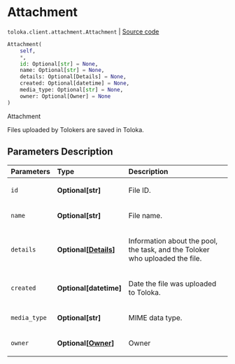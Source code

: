 # Attachment
`toloka.client.attachment.Attachment` | [Source code](https://github.com/Toloka/toloka-kit/blob/v1.1.0.post1/src/client/attachment.py#L14)

```python
Attachment(
    self,
    *,
    id: Optional[str] = None,
    name: Optional[str] = None,
    details: Optional[Details] = None,
    created: Optional[datetime] = None,
    media_type: Optional[str] = None,
    owner: Optional[Owner] = None
)
```

Attachment


Files uploaded by Tolokers are saved in Toloka.

## Parameters Description

| Parameters | Type | Description |
| :----------| :----| :-----------|
`id`|**Optional\[str\]**|<p>File ID.</p>
`name`|**Optional\[str\]**|<p>File name.</p>
`details`|**Optional\[[Details](toloka.client.attachment.Attachment.Details.md)\]**|<p>Information about the pool, the task, and the Toloker who uploaded the file.</p>
`created`|**Optional\[datetime\]**|<p>Date the file was uploaded to Toloka.</p>
`media_type`|**Optional\[str\]**|<p>MIME data type.</p>
`owner`|**Optional\[[Owner](toloka.client.owner.Owner.md)\]**|<p>Owner</p>
